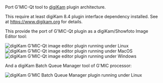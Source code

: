 Port G'MIC-Qt tool to [digiKam](https://www.digikam.org) plugin architecture.

This require at least digiKam 8.4 plugin interface dependency installed.
See at https://www.digikam.org for details.

This provide the port of G'MIC-Qt plugin as a digiKam/Showfoto Image Editor tool:

![digiKam G'MIC-Qt image editor plugin running under Linux](https://i.imgur.com/8iji6Bo.png)
![digiKam G'MIC-Qt image editor plugin running under MacOS](https://i.imgur.com/1BHAMUb.png)
![digiKam G'MIC-Qt image editor plugin running under Windows](https://i.imgur.com/b8svSTh.png)

And a digiKam Batch Queue Manager tool of G'MIC processor:

![digiKam G'MIC Batch Queue Manager plugin running under Linux](https://i.imgur.com/9AKTu6B.png)
